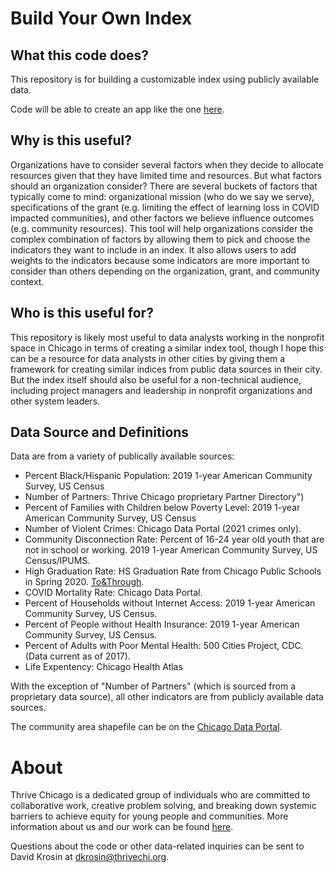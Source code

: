 # Build Your Own Index

## What this code does?
This repository is for building a customizable index using publicly available data.

Code will be able to create an app like the one [here]("https://dkro23.shinyapps.io/byo_index_v3/").

## Why is this useful?
Organizations have to consider several factors when they decide to allocate resources given that they have limited time and resources. But what factors should an organization consider? There are several buckets of factors that typically come to mind: organizational mission (who do we say we serve), specifications of the grant (e.g. limiting the effect of learning loss in COVID impacted communities), and other factors we believe influence outcomes  (e.g. community resources). This tool will help organizations consider the complex combination of factors by allowing them to pick and choose the indicators they want to include in an index. It also allows users to add weights to the indicators because some indicators are more important to consider than others depending on the organization, grant, and community context.

## Who is this useful for?
This repository is likely most useful to data analysts working in the nonprofit space in Chicago in terms of creating a similar index tool, though I hope this can be a resource for data analysts in other cities by giving them a framework for creating similar indices from public data sources in their city. But the index itself should also be useful for a non-technical audience, including project managers and leadership in nonprofit organizations and other system leaders. 

## Data Source and Definitions
Data are from a variety of publically available sources:
- Percent Black/Hispanic Population: 2019 1-year American Community Survey, US Census
- Number of Partners: Thrive Chicago proprietary Partner Directory")
- Percent of Families with Children below Poverty Level: 2019 1-year American Community Survey, US Census
- Number of Violent Crimes: Chicago Data Portal (2021 crimes only).
- Community Disconnection Rate: Percent of 16-24 year old youth that are not in school or working. 2019 1-year American Community Survey, US Census/IPUMS.
- High Graduation Rate: HS Graduation Rate from Chicago Public Schools in Spring 2020. [To&Through]("https://toandthrough.uchicago.edu/tool/cps/").
- COVID Mortality Rate: Chicago Data Portal.
- Percent of Households without Internet Access: 2019 1-year American Community Survey, US Census.
- Percent of People without Health Insurance: 2019 1-year American Community Survey, US Census.
- Percent of Adults with Poor Mental Health: 500 Cities Project, CDC. (Data current as of 2017).
- Life Expentency: Chicago Health Atlas

With the exception of "Number of Partners" (which is sourced from a proprietary data source), all other indicators are from publicly available data sources. 

The community area shapefile can be on the [Chicago Data Portal](https://data.cityofchicago.org/Facilities-Geographic-Boundaries/Boundaries-Community-Areas-current-/cauq-8yn6).

# About

Thrive Chicago is a dedicated group of individuals who are committed to collaborative work, creative problem solving, and breaking down systemic barriers to achieve equity for young people and communities. More information about us and our work can be found [here](https://thrivechi.org/).

Questions about the code or other data-related inquiries can be sent to David Krosin at dkrosin@thrivechi.org.
